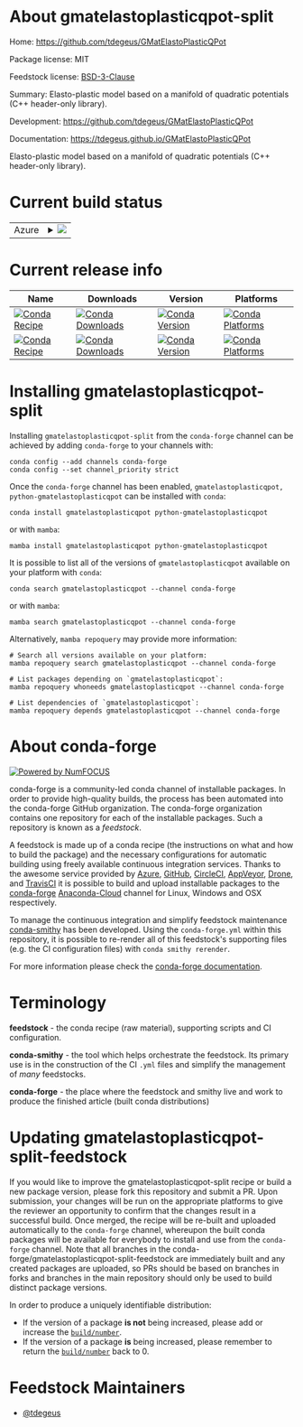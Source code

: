 About gmatelastoplasticqpot-split
=================================

Home: https://github.com/tdegeus/GMatElastoPlasticQPot

Package license: MIT

Feedstock license: [BSD-3-Clause](https://github.com/conda-forge/gmatelastoplasticqpot-feedstock/blob/main/LICENSE.txt)

Summary: Elasto-plastic model based on a manifold of quadratic potentials (C++ header-only library).

Development: https://github.com/tdegeus/GMatElastoPlasticQPot

Documentation: https://tdegeus.github.io/GMatElastoPlasticQPot

Elasto-plastic model based on a manifold of quadratic potentials (C++ header-only library).

Current build status
====================


<table>
    
  <tr>
    <td>Azure</td>
    <td>
      <details>
        <summary>
          <a href="https://dev.azure.com/conda-forge/feedstock-builds/_build/latest?definitionId=8601&branchName=main">
            <img src="https://dev.azure.com/conda-forge/feedstock-builds/_apis/build/status/gmatelastoplasticqpot-feedstock?branchName=main">
          </a>
        </summary>
        <table>
          <thead><tr><th>Variant</th><th>Status</th></tr></thead>
          <tbody><tr>
              <td>linux_64</td>
              <td>
                <a href="https://dev.azure.com/conda-forge/feedstock-builds/_build/latest?definitionId=8601&branchName=main">
                  <img src="https://dev.azure.com/conda-forge/feedstock-builds/_apis/build/status/gmatelastoplasticqpot-feedstock?branchName=main&jobName=linux&configuration=linux_64_" alt="variant">
                </a>
              </td>
            </tr><tr>
              <td>osx_64</td>
              <td>
                <a href="https://dev.azure.com/conda-forge/feedstock-builds/_build/latest?definitionId=8601&branchName=main">
                  <img src="https://dev.azure.com/conda-forge/feedstock-builds/_apis/build/status/gmatelastoplasticqpot-feedstock?branchName=main&jobName=osx&configuration=osx_64_" alt="variant">
                </a>
              </td>
            </tr><tr>
              <td>osx_arm64</td>
              <td>
                <a href="https://dev.azure.com/conda-forge/feedstock-builds/_build/latest?definitionId=8601&branchName=main">
                  <img src="https://dev.azure.com/conda-forge/feedstock-builds/_apis/build/status/gmatelastoplasticqpot-feedstock?branchName=main&jobName=osx&configuration=osx_arm64_" alt="variant">
                </a>
              </td>
            </tr><tr>
              <td>win_64</td>
              <td>
                <a href="https://dev.azure.com/conda-forge/feedstock-builds/_build/latest?definitionId=8601&branchName=main">
                  <img src="https://dev.azure.com/conda-forge/feedstock-builds/_apis/build/status/gmatelastoplasticqpot-feedstock?branchName=main&jobName=win&configuration=win_64_" alt="variant">
                </a>
              </td>
            </tr>
          </tbody>
        </table>
      </details>
    </td>
  </tr>
</table>

Current release info
====================

| Name | Downloads | Version | Platforms |
| --- | --- | --- | --- |
| [![Conda Recipe](https://img.shields.io/badge/recipe-gmatelastoplasticqpot-green.svg)](https://anaconda.org/conda-forge/gmatelastoplasticqpot) | [![Conda Downloads](https://img.shields.io/conda/dn/conda-forge/gmatelastoplasticqpot.svg)](https://anaconda.org/conda-forge/gmatelastoplasticqpot) | [![Conda Version](https://img.shields.io/conda/vn/conda-forge/gmatelastoplasticqpot.svg)](https://anaconda.org/conda-forge/gmatelastoplasticqpot) | [![Conda Platforms](https://img.shields.io/conda/pn/conda-forge/gmatelastoplasticqpot.svg)](https://anaconda.org/conda-forge/gmatelastoplasticqpot) |
| [![Conda Recipe](https://img.shields.io/badge/recipe-python--gmatelastoplasticqpot-green.svg)](https://anaconda.org/conda-forge/python-gmatelastoplasticqpot) | [![Conda Downloads](https://img.shields.io/conda/dn/conda-forge/python-gmatelastoplasticqpot.svg)](https://anaconda.org/conda-forge/python-gmatelastoplasticqpot) | [![Conda Version](https://img.shields.io/conda/vn/conda-forge/python-gmatelastoplasticqpot.svg)](https://anaconda.org/conda-forge/python-gmatelastoplasticqpot) | [![Conda Platforms](https://img.shields.io/conda/pn/conda-forge/python-gmatelastoplasticqpot.svg)](https://anaconda.org/conda-forge/python-gmatelastoplasticqpot) |

Installing gmatelastoplasticqpot-split
======================================

Installing `gmatelastoplasticqpot-split` from the `conda-forge` channel can be achieved by adding `conda-forge` to your channels with:

```
conda config --add channels conda-forge
conda config --set channel_priority strict
```

Once the `conda-forge` channel has been enabled, `gmatelastoplasticqpot, python-gmatelastoplasticqpot` can be installed with `conda`:

```
conda install gmatelastoplasticqpot python-gmatelastoplasticqpot
```

or with `mamba`:

```
mamba install gmatelastoplasticqpot python-gmatelastoplasticqpot
```

It is possible to list all of the versions of `gmatelastoplasticqpot` available on your platform with `conda`:

```
conda search gmatelastoplasticqpot --channel conda-forge
```

or with `mamba`:

```
mamba search gmatelastoplasticqpot --channel conda-forge
```

Alternatively, `mamba repoquery` may provide more information:

```
# Search all versions available on your platform:
mamba repoquery search gmatelastoplasticqpot --channel conda-forge

# List packages depending on `gmatelastoplasticqpot`:
mamba repoquery whoneeds gmatelastoplasticqpot --channel conda-forge

# List dependencies of `gmatelastoplasticqpot`:
mamba repoquery depends gmatelastoplasticqpot --channel conda-forge
```


About conda-forge
=================

[![Powered by
NumFOCUS](https://img.shields.io/badge/powered%20by-NumFOCUS-orange.svg?style=flat&colorA=E1523D&colorB=007D8A)](https://numfocus.org)

conda-forge is a community-led conda channel of installable packages.
In order to provide high-quality builds, the process has been automated into the
conda-forge GitHub organization. The conda-forge organization contains one repository
for each of the installable packages. Such a repository is known as a *feedstock*.

A feedstock is made up of a conda recipe (the instructions on what and how to build
the package) and the necessary configurations for automatic building using freely
available continuous integration services. Thanks to the awesome service provided by
[Azure](https://azure.microsoft.com/en-us/services/devops/), [GitHub](https://github.com/),
[CircleCI](https://circleci.com/), [AppVeyor](https://www.appveyor.com/),
[Drone](https://cloud.drone.io/welcome), and [TravisCI](https://travis-ci.com/)
it is possible to build and upload installable packages to the
[conda-forge](https://anaconda.org/conda-forge) [Anaconda-Cloud](https://anaconda.org/)
channel for Linux, Windows and OSX respectively.

To manage the continuous integration and simplify feedstock maintenance
[conda-smithy](https://github.com/conda-forge/conda-smithy) has been developed.
Using the ``conda-forge.yml`` within this repository, it is possible to re-render all of
this feedstock's supporting files (e.g. the CI configuration files) with ``conda smithy rerender``.

For more information please check the [conda-forge documentation](https://conda-forge.org/docs/).

Terminology
===========

**feedstock** - the conda recipe (raw material), supporting scripts and CI configuration.

**conda-smithy** - the tool which helps orchestrate the feedstock.
                   Its primary use is in the construction of the CI ``.yml`` files
                   and simplify the management of *many* feedstocks.

**conda-forge** - the place where the feedstock and smithy live and work to
                  produce the finished article (built conda distributions)


Updating gmatelastoplasticqpot-split-feedstock
==============================================

If you would like to improve the gmatelastoplasticqpot-split recipe or build a new
package version, please fork this repository and submit a PR. Upon submission,
your changes will be run on the appropriate platforms to give the reviewer an
opportunity to confirm that the changes result in a successful build. Once
merged, the recipe will be re-built and uploaded automatically to the
`conda-forge` channel, whereupon the built conda packages will be available for
everybody to install and use from the `conda-forge` channel.
Note that all branches in the conda-forge/gmatelastoplasticqpot-split-feedstock are
immediately built and any created packages are uploaded, so PRs should be based
on branches in forks and branches in the main repository should only be used to
build distinct package versions.

In order to produce a uniquely identifiable distribution:
 * If the version of a package **is not** being increased, please add or increase
   the [``build/number``](https://docs.conda.io/projects/conda-build/en/latest/resources/define-metadata.html#build-number-and-string).
 * If the version of a package **is** being increased, please remember to return
   the [``build/number``](https://docs.conda.io/projects/conda-build/en/latest/resources/define-metadata.html#build-number-and-string)
   back to 0.

Feedstock Maintainers
=====================

* [@tdegeus](https://github.com/tdegeus/)

